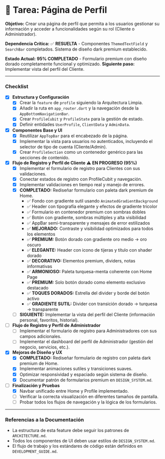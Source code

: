 # 👤 Tarea: Página de Perfil

**Objetivo:** Crear una página de perfil que permita a los usuarios gestionar su información y acceder a funcionalidades según su rol (Cliente o Administrador).

**Dependencia Crítica:** ✅ **RESUELTA** - Componentes `ThemedTextField` y `SearchBar` completados. Sistema de diseño dark premium establecido.

**Estado Actual:** **95% COMPLETADO** - Formulario premium con diseño dorado completamente funcional y optimizado. **Siguiente paso:** Implementar vista del perfil del Cliente.

---

### Checklist

- [x] **Estructura y Configuración**
  - [x] Crear la `feature` de `profile` siguiendo la Arquitectura Limpia.
  - [x] Añadir la ruta en `app_router.dart` y la navegación desde la `AppBottomNavigationBar`.
  - [x] Crear `ProfileCubit` y `ProfileState` para la gestión de estado.
  - [x] Definir entidades `UserProfile`, `ClientData` y `AdminData`.

- [x] **Componentes Base y UI**
  - [x] Reutilizar `AppTopBar` para el encabezado de la página.
  - [x] Implementar la vista para usuarios no autenticados, incluyendo el selector de tipo de cuenta (Cliente/Admin).
  - [x] Crear `ProfileSection` como un contenedor genérico para las secciones de contenido.

- [x] **Flujo de Registro y Perfil de Cliente** ⚠️ **EN PROGRESO (95%)**
  - [x] Implementar el formulario de registro para Clientes con sus validaciones.
  - [x] Conectar estados de registro con ProfileCubit y navegación.
  - [x] Implementar validaciones en tiempo real y manejo de errores.
  - [x] **COMPLETADO:** Rediseñar formulario con paleta dark premium de Home.
    - ✅ Fondo con gradiente sutil usando `AnimatedGradientBackground`
    - ✅ Header con tipografía elegante y efectos de gradiente tricolor
    - ✅ Formulario en contenedor premium con sombras dobles
    - ✅ Botón con gradiente, sombras múltiples y alta visibilidad
    - ✅ AppBar semi-transparente y mensajes de error estilizados
    - ✅ **MEJORADO:** Contraste y visibilidad optimizados para todos los elementos
    - ✅ **PREMIUM:** Botón dorado con gradiente oro medio → oro oscuro
    - ✅ **ELEGANTE:** Header con icono de tijeras y título con shader dorado
    - ✅ **DECORATIVO:** Elementos premium, dividers, notas informativas
    - ✅ **ARMONIOSO:** Paleta turquesa-menta coherente con Home Page
    - ✅ **PREMIUM:** Solo botón dorado como elemento exclusivo destacado
    - ✅ **TOQUES DORADOS:** Estrella del divider y borde del botón activo
    - ✅ **GRADIENTE SUTIL:** Divider con transición dorado → turquesa → transparente
  - [ ] **SIGUIENTE:** Implementar la vista del perfil del Cliente (información personal, favoritos, historial).

- [ ] **Flujo de Registro y Perfil de Administrador**
  - [ ] Implementar el formulario de registro para Administradores con sus campos adicionales.
  - [ ] Implementar el dashboard del perfil de Administrador (gestión del negocio, servicios, etc.).

- [x] **Mejoras de Diseño y UX**
  - [x] **COMPLETADO:** Rediseñar formulario de registro con paleta dark premium de Home.
  - [x] Implementar animaciones sutiles y transiciones suaves.
  - [x] Optimizar responsividad y espaciado según sistema de diseño.
  - [x] Documentar patrón de formularios premium en `DESIGN_SYSTEM.md`.

- [ ] **Finalización y Pruebas**
  - [x] Navbar unificado entre Home y Profile implementado.
  - [ ] Verificar la correcta visualización en diferentes tamaños de pantalla.
  - [ ] Probar todos los flujos de navegación y la lógica de los formularios.

---

### Referencias a la Documentación

- La estructura de esta feature debe seguir los patrones de `ARCHITECTURE.md`.
- Todos los componentes de UI deben usar estilos de `DESIGN_SYSTEM.md`.
- El flujo de trabajo y los estándares de código están definidos en `DEVELOPMENT_GUIDE.md`.
